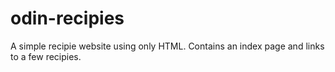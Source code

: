 # odin-recipies

A simple recipie website using only HTML. Contains an index page and links to a few recipies.